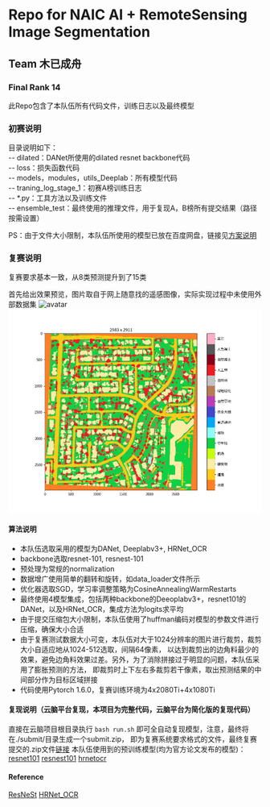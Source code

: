 # Repo for NAIC AI + RemoteSensing Image Segmentation
## Team 木已成舟
### Final Rank 14

此Repo包含了本队伍所有代码文件，训练日志以及最终模型


### 初赛说明
目录说明如下：  
-- dilated：DANet所使用的dilated resnet backbone代码  
-- loss：损失函数代码  
-- models，modules，utils_Deeplab：所有模型代码  
-- traning_log_stage_1：初赛A榜训练日志  
-- *.py：工具方法以及训练文件  
-- ensemble_test：最终使用的推理文件，用于复现A，B榜所有提交结果（路径按需设置）

PS：由于文件大小限制，本队伍所使用的模型已放在百度网盘，链接见[方案说明](https://github.com/JasmineRain/NAIC_AI-RS/blob/master/METHOD.md)

### 复赛说明
复赛要求基本一致，从8类预测提升到了15类

首先给出效果预览，图片取自于网上随意找的遥感图像，实际实现过程中未使用外部数据集
![avatar](./demo/P0063.png)
![avatar](./demo/demo.png)

#### 算法说明
- 本队伍选取采用的模型为DANet, Deeplabv3+, HRNet_OCR
- backbone选取resnet-101, resnest-101
- 预处理为常规的normalization
- 数据增广使用简单的翻转和旋转，如data_loader文件所示
- 优化器选取SGD，学习率调整策略为CosineAnnealingWarmRestarts
- 最终使用4模型集成，包括两种backbone的Deeoplabv3+，resnet101的DANet，以及HRNet_OCR，集成方法为logits求平均
- 由于提交压缩包大小限制，本队伍使用了huffman编码对模型的参数文件进行压缩，确保大小合适
- 由于复赛测试数据大小可变，本队伍对大于1024分辨率的图片进行裁剪，裁剪大小自适应地从1024-512选取，间隔64像素，
以达到裁剪出的边角料最少的效果，避免边角料效果过差。另外，为了消除拼接过于明显的问题，本队伍采用了膨胀预测的方法，
即裁剪时上下左右多裁剪若干像素，取出预测结果的中间部分作为目标区域拼接
- 代码使用Pytorch 1.6.0，复赛训练环境为4x2080Ti+4x1080Ti

#### 复现说明（云脑平台复现，本项目为完整代码，云脑平台为简化版的复现代码）
直接在云脑项目根目录执行 ```bash run.sh``` 即可全自动复现模型，注意，最终将在./submit/目录生成一个submit.zip，
即为复赛系统要求格式的文件，最终复赛提交的.zip文件[链接](http://212.64.70.65/static/images/submit.zip)
本队伍使用到的预训练模型(均为官方论文发布的模型)：
[resnet101](https://download.pytorch.org/models/resnet101-5d3b4d8f.pth)
[resnest101](https://s3.us-west-1.wasabisys.com/resnest/torch/resnest101-22405ba7.pth)
[hrnetocr](http://212.64.70.65/static/images/hrnet_ocr_cs_trainval_8227_torch11.pth)

#### Reference
[ResNeSt](https://github.com/zhanghang1989/ResNeSt#pretrained-models)
[HRNet_OCR](https://github.com/HRNet/HRNet-Semantic-Segmentation/tree/HRNet-OCR)